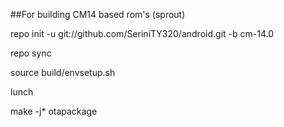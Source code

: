 ##For building CM14 based rom's (sprout)

repo init -u git://github.com/SeriniTY320/android.git -b cm-14.0

repo sync

source build/envsetup.sh

lunch

make -j* otapackage
